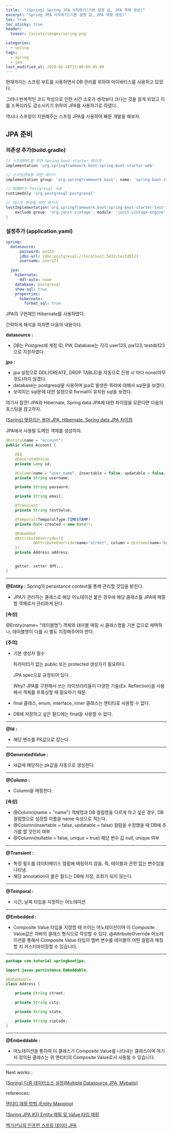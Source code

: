 ```yaml
---
title:  "[Spring] Spring JPA 시작하기(기본 설정 값, JPA 객체 생성)"
excerpt: "Spring JPA 시작하기(기본 설정 값, JPA 객체 생성)"
toc: true
toc_sticky: true
header:
  teaser: /assets/images/spring.png

categories:
  - spring
tags:
  - spring
  - jpa
last_modified_at: 2020-02-28T13:00:00-05:00
---
```




현재까지는 스프링 부트를 사용하면서 DB 관리를 위하여 마이바티스를 사용하고 있었다. 

그러나 반복적인 코드 작성으로 인한 시간 소모가 생각보다 크다는 것을 알게 되었고 이를 소폭이라도 감소시키기 위하여 JPA를 사용하기로 하였다.

역시나 스프링이 지원해주는 스프링 JPA를 사용하여 빠른 개발을 해보자.



## JPA 준비 

### 의존성 추가(build.gradle)

```groovy
// 스프링MVC를 위한 Spring boot starter 패키지 
implementation 'org.springframework.boot:spring-boot-starter-web'

// 스프링JPA를 위한 패키지
implementation group: 'org.springframework.boot', name: 'spring-boot-starter-data-jpa', version: '2.2.1.RELEASE'

// RDBMS는 Postgresql 사용
runtimeOnly 'org.postgresql:postgresql'

// 테스트 환경을 위한 패키지
testImplementation('org.springframework.boot:spring-boot-starter-test') {
    exclude group: 'org.junit.vintage', module: 'junit-vintage-engine'
}
```



### 설정추가 (application.yaml)

```yaml
spring:
  datasource:
      password: pw123
      jdbc-url: jdbc:postgresql://localhost:5432/testdb123
      username: user123

  jpa:
    hibernate:
      ddl-auto: none
    database: postgresql
    show-sql: true
    properties:
      hibernate:
        format_sql: true
```

JPA의 구현체인 Hibernate를 사용하였다. 

간략하게 해석을 하자면 다음의 내용이다. 

**datasource :**   

- DB는 Postgres에 계정 ID, PW, Database는 각각 user123, pw123, testdb123 으로 지정하였다. 

**jpa :**   

- jpa 설정으로 DDL(CREATE, DROP TABLE)을 자동으로 진행 시 마다 none(아무것도)하지 않겠다. 
- database는 postgresql을 사용하며 jpa로 발생한 쿼리에 대해서 sql문을 보겠다.   
- 보여지는 sql문에 대한 설정으로 format이 유지된 sql을 보겠다. 

여기서 잠깐! JPA와 Hibernate, Spring data JPA에 대한 차이점을 모른다면 다음의 포스팅을 참고하자.

[[Spring\] 헷갈리는 용어 JPA, Hibernate, Spring data JPA 차이점](https://maximsungmo.github.io/spring/jpa-detail-differences/)



JPA에서 사용될 도메인 객체를 생성하자.

```java
@Entity(name = "account")
public class Account {

    @Id
    @GeneratedValue
    private Long id;

    @Column(name = "user_name", insertable = false, updatable = false, nullable = false, unique = true)
    private String username;

    private String password;

    private String email;

    @Transient
    private String testValue;        

    @Temporal(TemporalType.TIMESTAMP)
    private Date created = new Date();

    @Embedded
    @AttributeOverrides({
            @AttributeOverride(name="street", column = @Column(name="home_street"))
    })
    private Address address;


    getter, setter 생략... 
}
```

---

**@Entity :** Spring의 persistance context를 통해 관리할 것임을 밝힌다. 

- JPA가 관리하는 클래스로 해당 어노테이션 붙은 경우에 해당 클래스를 JPA에 매핑할 객체로서 관리하게 된다.

**[속성]** 

@Entity(name= "테이블명") 객체와 테이블 매핑 시 클래스명을 기본 값으로 채택하나, 테이블명이 다를 시 별도 지정해주어야 한다.

**[주의]**

  - 기본 생성자 필수    

    파라미터가 없는 public 또는 protected 생성자가 필요하다.     

    JPA spec으로 규정되어 있다.     

    Why? JPA를 구현해서 쓰는 라이브러리들이 다양한 기술(Ex. Reflection)을 사용해서 객체를 프록싱할 때 필요하기 때문.
    
  - final 클래스, enum, interface, inner 클래스는 엔티티로 사용할 수 없다.
    
  - DB에 저장하고 싶은 필드에는 final을 사용할 수 없다.
    
---

**@Id :**

- 해당 변수를 PK값으로 잡는다. 

---

**@GeneratedValue :** 
- Id값에 해당하는 pk값을 자동으로 생성한다. 

---

**@Column :**
- Column을 매핑한다.

**[속성]**

- @Column(name = "name") 객체명과 DB 컬럼명을 다르게 하고 싶은 경우, DB 컬럼명으로 설정할 이름을 name 속성으로 적는다.
- @Column(insertable = false, updatable = false) 컬럼을 수정했을 때 DB에 추가를 할 것인지 여부
- @Column(nullable = false, unique = true) 해당 변수 값 null, unique 여부

---

**@Transient :** 
- 특정 필드를 데이터베이스 컬럼에 매핑하지 않음. 즉, 테이블과 관련 없는 변수임을 나타냄.
- 해당 annotation이 붙은 필드는 DB에 저장, 조회가 되지 않는다.

---
**@Temporal :**
- 시간, 날짜 타입을 지정하는 어노테이션

---

**@Embedded :**
- Composite Value 타입을 지정할 때 쓰이는 어노테이션이며 이 Composite Value값은 자바의 클래스 형식으로 작성할 수 있다. @AttributeOverride 어노테이션을 통해서 Composite Value 타입의 멤버 변수를 테이블의 어떤 컬럼과 매칭할 지 커스터마이징할 수 있습니다.

---

```java
package com.tutorial.springbootjpa;

import javax.persistence.Embeddable;

@Embeddable
class Address {

    private String street;

    private String city;

    private String state;

    private String zipCode;
}
```

---

**@Embeddable :** 

- 어노테이션을 통하여 이 클래스가 Composite Value를 나타내는 클래스이며 여기서 정의된 클래스는 위 엔티티의 Composite Value로서 사용될 수 있습니다.

---



Next works : 

[[Spring\] 다중 데이터소스 설정(Multiple Datasource JPA, Mybatis)](https://maximsungmo.github.io/blog/datasource-configuration/)



references: 

[엔티티 매핑 방법 (Entity Mapping)](https://gmlwjd9405.github.io/2019/08/11/entity-mapping.html)

[[Spring JPA #3\] Entity 매핑 및 Value 타입 매핑](https://engkimbs.tistory.com/814)

[백기선님의 인프런 스프링 데이터 JPA](https://www.inflearn.com/course/스프링-데이터-jpa)